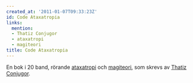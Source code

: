 ```yaml
---
created_at: '2011-01-07T09:33:23Z'
id: Code Ataxatropia
links:
  mention:
  - Thatiz Conjugor
  - ataxatropi
  - magiteori
title: Code Ataxatropia
---
```


En bok i 20 band, rörande [ataxatropi] och [magiteori], som skrevs av [Thatiz Conjugor].

  [ataxatropi]: ataxatropi
  [magiteori]: magiteori
  [Thatiz Conjugor]: Thatiz_Conjugor